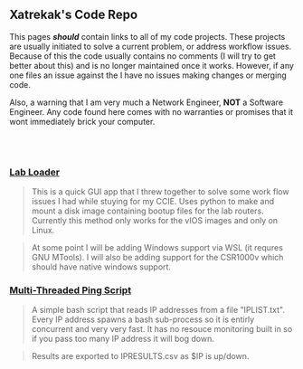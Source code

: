 ## Xatrekak's Code Repo

This pages **_should_** contain links to all of my code projects. These projects are usually initiated to solve a current problem, or address workflow issues. Because of this the code usually contains no comments (I will try to get better about this) and is no longer maintained once it works. However, if any one files an issue against the I have no issues making changes or merging code.

Also, a warning that I am very much a Network Engineer, **NOT** a Software Engineer. Any code found here comes with no warranties or promises that it wont immediately brick your computer. 

<br/>
<br/>

### [Lab Loader](https://xatrekak.github.io/lab-loader/)

>This is a quick GUI app that I threw together to solve some work flow issues I had while stuying for my CCIE. Uses python to make and mount a disk image containing bootup files for the lab routers. Currently this method only works for the vIOS images and only on Linux.

>At some point I will be adding Windows support via WSL (it requres GNU MTools). I will also be adding support for the CSR1000v which should have native windows support.




### [Multi-Threaded Ping Script](https://github.com/Xatrekak/Multithreaded-Ping-Script)
>A simple bash script that reads IP addresses from a file "IPLIST.txt". Every IP address spawns a bash sub-process so it is entirly concurrent and very very fast. It has no resouce monitoring built in so if you pass too many IP address it will bog down.

> Results are exported to IPRESULTS.csv as $IP is up/down.
